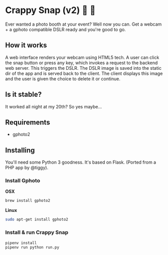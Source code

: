 # Crappy Snap (v2) 📸 📸

Ever wanted a photo booth at your event? Well now you can. Get a webcam + a gphoto compatible DSLR ready and you're good to go.

## How it works
A web interface renders your webcam using HTML5 tech. A user can click the snap button or press any key, which invokes a request to the backend web server. This triggers the DSLR. The DSLR image is saved into the static dir of the app and is served back to the client. The client displays this image and the user is given the choice to delete it or continue. 

## Is it stable?
It worked all night at my 20th? So yes maybe...
 
## Requirements
- gphoto2

## Installing

You'll need some Python 3 goodness. It's based on Flask. (Ported from a PHP app by @tiggy).

### Install Gphoto
**OSX**
```sh
brew install gphoto2
```

**Linux**

```sh
sudo apt-get install gphoto2
```

### Install & run Crappy Snap

```sh
pipenv install
pipenv run python run.py
```

